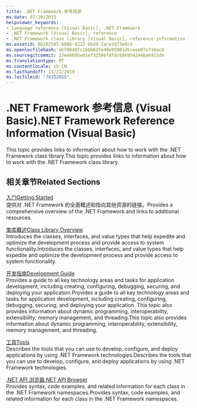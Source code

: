 ```yaml
---
title: .NET Framework 参考信息
ms.date: 07/20/2015
helpviewer_keywords:
- language reference [Visual Basic], .NET Framework
- .NET Framework [Visual Basic], reference
- .NET Framework class library [Visual Basic], reference information
ms.assetid: 8b202505-608b-4223-bbd9-2ace3d73e6cd
ms.openlocfilehash: ebf9040fc16666d7e40e95981d5ceee97e716acb
ms.sourcegitcommit: 17ee6605e01ef32506f8fdc686954244ba6911de
ms.translationtype: MT
ms.contentlocale: zh-CN
ms.lasthandoff: 11/22/2019
ms.locfileid: "74352855"
---
```

# <a name="net-framework-reference-information-visual-basic"></a><span data-ttu-id="23928-102">.NET Framework 参考信息 (Visual Basic)</span><span class="sxs-lookup"><span data-stu-id="23928-102">.NET Framework Reference Information (Visual Basic)</span></span>
<span data-ttu-id="23928-103">This topic provides links to information about how to work with the .NET Framework class library.</span><span class="sxs-lookup"><span data-stu-id="23928-103">This topic provides links to information about how to work with the .NET Framework class library.</span></span>  
  
## <a name="related-sections"></a><span data-ttu-id="23928-104">相关章节</span><span class="sxs-lookup"><span data-stu-id="23928-104">Related Sections</span></span>  
 [<span data-ttu-id="23928-105">入门</span><span class="sxs-lookup"><span data-stu-id="23928-105">Getting Started</span></span>](../../framework/get-started/index.md)  
 <span data-ttu-id="23928-106">提供对 .NET Framework 的全面概述和指向其他资源的链接。</span><span class="sxs-lookup"><span data-stu-id="23928-106">Provides a comprehensive overview of the .NET Framework and links to additional resources.</span></span>  
  
 [<span data-ttu-id="23928-107">类库概述</span><span class="sxs-lookup"><span data-stu-id="23928-107">Class Library Overview</span></span>](../../standard/class-library-overview.md)  
 <span data-ttu-id="23928-108">Introduces the classes, interfaces, and value types that help expedite and optimize the development process and provide access to system functionality.</span><span class="sxs-lookup"><span data-stu-id="23928-108">Introduces the classes, interfaces, and value types that help expedite and optimize the development process and provide access to system functionality.</span></span>  
  
 [<span data-ttu-id="23928-109">开发指南</span><span class="sxs-lookup"><span data-stu-id="23928-109">Development Guide</span></span>](../../framework/development-guide.md)  
 <span data-ttu-id="23928-110">Provides a guide to all key technology areas and tasks for application development, including creating, configuring, debugging, securing, and deploying your application.</span><span class="sxs-lookup"><span data-stu-id="23928-110">Provides a guide to all key technology areas and tasks for application development, including creating, configuring, debugging, securing, and deploying your application.</span></span> <span data-ttu-id="23928-111">This topic also provides information about dynamic programming, interoperability, extensibility, memory management, and threading.</span><span class="sxs-lookup"><span data-stu-id="23928-111">This topic also provides information about dynamic programming, interoperability, extensibility, memory management, and threading.</span></span>  
  
 [<span data-ttu-id="23928-112">工具</span><span class="sxs-lookup"><span data-stu-id="23928-112">Tools</span></span>](../../framework/tools/index.md)  
 <span data-ttu-id="23928-113">Describes the tools that you can use to develop, configure, and deploy applications by using .NET Framework technologies.</span><span class="sxs-lookup"><span data-stu-id="23928-113">Describes the tools that you can use to develop, configure, and deploy applications by using .NET Framework technologies.</span></span>  
  
 [<span data-ttu-id="23928-114">.NET API 浏览器</span><span class="sxs-lookup"><span data-stu-id="23928-114">.NET API Browser</span></span>](../../../api/index.md)  
 <span data-ttu-id="23928-115">Provides syntax, code examples, and related information for each class in the .NET Framework namespaces.</span><span class="sxs-lookup"><span data-stu-id="23928-115">Provides syntax, code examples, and related information for each class in the .NET Framework namespaces.</span></span>
